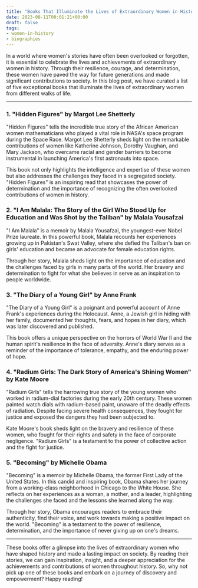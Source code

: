 ```yaml
---
title: "Books That Illuminate the Lives of Extraordinary Women in History"
date: 2023-08-11T00:01:21+00:00
draft: false
tags:
- women-in-history
- biographies
---
```


In a world where women's stories have often been overlooked or forgotten, it is essential to celebrate the lives and achievements of extraordinary women in history. Through their resilience, courage, and determination, these women have paved the way for future generations and made significant contributions to society. In this blog post, we have curated a list of five exceptional books that illuminate the lives of extraordinary women from different walks of life.

---

### 1. "Hidden Figures" by Margot Lee Shetterly

"Hidden Figures" tells the incredible true story of the African American women mathematicians who played a vital role in NASA's space program during the Space Race. Margot Lee Shetterly sheds light on the remarkable contributions of women like Katherine Johnson, Dorothy Vaughan, and Mary Jackson, who overcame racial and gender barriers to become instrumental in launching America's first astronauts into space.

This book not only highlights the intelligence and expertise of these women but also addresses the challenges they faced in a segregated society. "Hidden Figures" is an inspiring read that showcases the power of determination and the importance of recognizing the often overlooked contributions of women in history.

### 2. "I Am Malala: The Story of the Girl Who Stood Up for Education and Was Shot by the Taliban" by Malala Yousafzai

"I Am Malala" is a memoir by Malala Yousafzai, the youngest-ever Nobel Prize laureate. In this powerful book, Malala recounts her experiences growing up in Pakistan's Swat Valley, where she defied the Taliban's ban on girls' education and became an advocate for female education rights.

Through her story, Malala sheds light on the importance of education and the challenges faced by girls in many parts of the world. Her bravery and determination to fight for what she believes in serve as an inspiration to people worldwide.

### 3. "The Diary of a Young Girl" by Anne Frank

"The Diary of a Young Girl" is a poignant and powerful account of Anne Frank's experiences during the Holocaust. Anne, a Jewish girl in hiding with her family, documented her thoughts, fears, and hopes in her diary, which was later discovered and published.

This book offers a unique perspective on the horrors of World War II and the human spirit's resilience in the face of adversity. Anne's diary serves as a reminder of the importance of tolerance, empathy, and the enduring power of hope.

### 4. "Radium Girls: The Dark Story of America's Shining Women" by Kate Moore

"Radium Girls" tells the harrowing true story of the young women who worked in radium-dial factories during the early 20th century. These women painted watch dials with radium-based paint, unaware of the deadly effects of radiation. Despite facing severe health consequences, they fought for justice and exposed the dangers they had been subjected to.

Kate Moore's book sheds light on the bravery and resilience of these women, who fought for their rights and safety in the face of corporate negligence. "Radium Girls" is a testament to the power of collective action and the fight for justice.

### 5. "Becoming" by Michelle Obama

"Becoming" is a memoir by Michelle Obama, the former First Lady of the United States. In this candid and inspiring book, Obama shares her journey from a working-class neighborhood in Chicago to the White House. She reflects on her experiences as a woman, a mother, and a leader, highlighting the challenges she faced and the lessons she learned along the way.

Through her story, Obama encourages readers to embrace their authenticity, find their voice, and work towards making a positive impact on the world. "Becoming" is a testament to the power of resilience, determination, and the importance of never giving up on one's dreams.

---

These books offer a glimpse into the lives of extraordinary women who have shaped history and made a lasting impact on society. By reading their stories, we can gain inspiration, insight, and a deeper appreciation for the achievements and contributions of women throughout history. So, why not pick up one of these books and embark on a journey of discovery and empowerment? Happy reading!